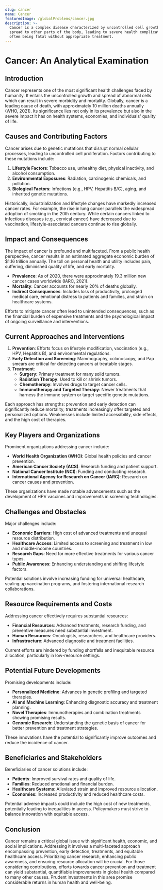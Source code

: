 ```yaml
---
slug: cancer
name: Cancer
featuredImage: /globalProblems/cancer.jpg
description: >-
  Cancer is a complex disease characterized by uncontrolled cell growth and
  spread to other parts of the body, leading to severe health complications and
  often being fatal without appropriate treatment.
---
```


# Cancer: An Analytical Examination

## Introduction

Cancer represents one of the most significant health challenges faced by humanity. It entails the uncontrolled growth and spread of abnormal cells which can result in severe morbidity and mortality. Globally, cancer is a leading cause of death, with approximately 10 million deaths annually (WHO, 2021). Its significance lies not only in its prevalence but also in the severe impact it has on health systems, economies, and individuals' quality of life.

## Causes and Contributing Factors

Cancer arises due to genetic mutations that disrupt normal cellular processes, leading to uncontrolled cell proliferation. Factors contributing to these mutations include:

1. **Lifestyle Factors**: Tobacco use, unhealthy diet, physical inactivity, and alcohol consumption.
2. **Environmental Exposures**: Radiation, carcinogenic chemicals, and pollution.
3. **Biological Factors**: Infections (e.g., HPV, Hepatitis B/C), aging, and inherited genetic mutations.

Historically, industrialization and lifestyle changes have markedly increased cancer rates. For example, the rise in lung cancer parallels the widespread adoption of smoking in the 20th century. While certain cancers linked to infectious diseases (e.g., cervical cancer) have decreased due to vaccination, lifestyle-associated cancers continue to rise globally.

## Impact and Consequences

The impact of cancer is profound and multifaceted. From a public health perspective, cancer results in an estimated aggregate economic burden of $1.16 trillion annually. The toll on personal health and utility includes pain, suffering, diminished quality of life, and early mortality.

- **Prevalence**: As of 2020, there were approximately 19.3 million new cancer cases worldwide (IARC, 2021).
- **Mortality**: Cancer accounts for nearly 20% of deaths globally.
- **Indirect Consequences**: Includes loss of productivity, prolonged medical care, emotional distress to patients and families, and strain on healthcare systems.

Efforts to mitigate cancer often lead to unintended consequences, such as the financial burden of expensive treatments and the psychological impact of ongoing surveillance and interventions.

## Current Approaches and Interventions

1. **Prevention**: Efforts focus on lifestyle modification, vaccination (e.g., HPV, Hepatitis B), and environmental regulations.
2. **Early Detection and Screening**: Mammography, colonoscopy, and Pap smears are critical for detecting cancers at treatable stages.
3. **Treatment**:
   - **Surgery**: Primary treatment for many solid tumors.
   - **Radiation Therapy**: Used to kill or shrink tumors.
   - **Chemotherapy**: Involves drugs to target cancer cells.
   - **Immunotherapy and Targeted Therapy**: Newer treatments that harness the immune system or target specific genetic mutations.

Each approach has strengths: prevention and early detection can significantly reduce mortality; treatments increasingly
offer targeted and personalized options. Weaknesses include limited accessibility, side effects, and the high cost of
therapies.

## Key Players and Organizations

Prominent organizations addressing cancer include:

- **World Health Organization (WHO)**: Global health policies and cancer prevention.
- **American Cancer Society (ACS)**: Research funding and patient support.
- **National Cancer Institute (NCI)**: Funding and conducting research.
- **International Agency for Research on Cancer (IARC)**: Research on cancer causes and prevention.

These organizations have made notable advancements such as the development of HPV vaccines and improvements in screening technologies.

## Challenges and Obstacles

Major challenges include:

- **Economic Barriers**: High cost of advanced treatments and unequal resource distribution.
- **Healthcare Access**: Limited access to screening and treatment in low and middle-income countries.
- **Research Gaps**: Need for more effective treatments for various cancer types.
- **Public Awareness**: Enhancing understanding and shifting lifestyle factors.

Potential solutions involve increasing funding for universal healthcare, scaling up vaccination programs, and fostering international research collaborations.

## Resource Requirements and Costs

Addressing cancer effectively requires substantial resources:

- **Financial Resources**: Advanced treatments, research funding, and preventive measures need substantial investment.
- **Human Resources**: Oncologists, researchers, and healthcare providers.
- **Infrastructure**: Advanced diagnostic and treatment facilities.

Current efforts are hindered by funding shortfalls and inequitable resource allocation, particularly in low-resource settings.

## Potential Future Developments

Promising developments include:

- **Personalized Medicine**: Advances in genetic profiling and targeted therapies.
- **AI and Machine Learning**: Enhancing diagnostic accuracy and treatment planning.
- **Novel Therapies**: Immunotherapies and combination treatments showing promising results.
- **Genomic Research**: Understanding the genetic basis of cancer for better prevention and treatment strategies.

These innovations have the potential to significantly improve outcomes and reduce the incidence of cancer.

## Beneficiaries and Stakeholders

Beneficiaries of cancer solutions include:

- **Patients**: Improved survival rates and quality of life.
- **Families**: Reduced emotional and financial burden.
- **Healthcare Systems**: Alleviated strain and improved resource allocation.
- **Economies**: Increased productivity and reduced healthcare costs.

Potential adverse impacts could include the high cost of new treatments, potentially leading to inequalities in access. Policymakers must strive to balance innovation with equitable access.

## Conclusion

Cancer remains a critical global issue with significant health, economic, and social implications. Addressing it
involves a multi-faceted approach encompassing prevention, early detection, treatments, and equitable healthcare access.
Prioritizing cancer research, enhancing public awareness, and ensuring resource allocation will be crucial. For those
considering contributions, efforts towards cancer prevention and treatment can yield substantial, quantifiable
improvements in global health compared to many other causes. Prudent investments in this area promise considerable
returns in human health and well-being.
